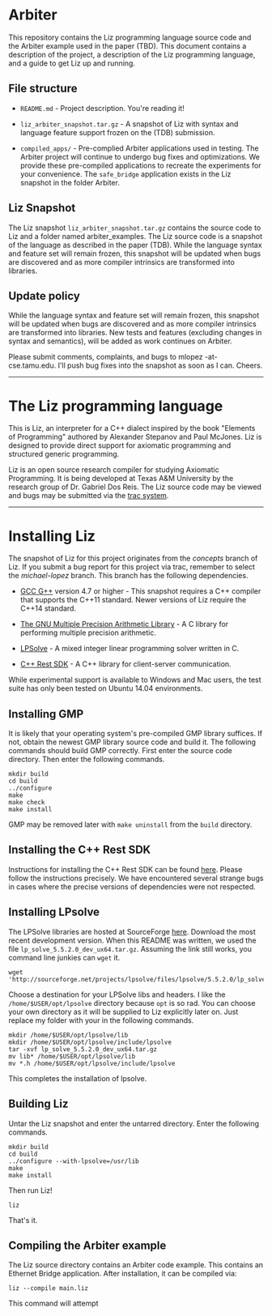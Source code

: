 # Arbiter

This repository contains the Liz programming language source code and the Arbiter example used in the paper (TBD). This document contains a description of the project, a description of the Liz programming language, and a guide to get Liz up and running.

## File structure

  * `README.md` - Project description. You're reading it!

  * `liz_arbiter_snapshot.tar.gz` - A snapshot of Liz with syntax and language feature support frozen on the (TDB) submission.

  * `compiled_apps/` - Pre-complied Arbiter applications used in testing. The Arbiter project will continue to undergo bug fixes and optimizations. We provide these pre-compiled applications to recreate the experiments for your convenience. The `safe_bridge` application exists in the Liz snapshot in the folder Arbiter.

## Liz Snapshot

The Liz snapshot `liz_arbiter_snapshot.tar.gz` contains the source code to Liz and a folder named arbiter_examples. The Liz source code is a snapshot of the language as described in the paper (TDB). While the language syntax and feature set will remain frozen, this snapshot will be updated when bugs are discovered and as more compiler intrinsics are transformed into libraries.


## Update policy

While the language syntax and feature set will remain frozen, this snapshot will be updated when bugs are discovered and as more compiler intrinsics are transformed into libraries. New tests and features (excluding changes in syntax and semantics), will be added as work continues on Arbiter.

Please submit comments, complaints, and bugs to mlopez -at- cse.tamu.edu. I'll push bug fixes into the snapshot as soon as I can. Cheers.

--------------------------------------------------------------------------------



# The Liz programming language

This is Liz, an interpreter for a C++ dialect inspired by the book
"Elements of Programming" authored by Alexander Stepanov and Paul McJones.
Liz is designed to provide direct support for axiomatic programming
and structured generic programming.

Liz is an open source research compiler for studying Axiomatic Programming.  It
is being developed at Texas A&M University by the research group of
Dr. Gabriel Dos Reis. The Liz source code may be viewed and bugs may be submitted via the [trac system](http://liz.axiomatics.org/trac).

--------------------------------------------------------------------------------



# Installing Liz

The snapshot of Liz for this project originates from the *concepts* branch of Liz. If you submit a bug report for this project via trac, remember to select the *michael-lopez* branch. This branch has the following dependencies.

  * [GCC G++](https://gcc.gnu.org/) version 4.7 or higher - This snapshot requires a C++ compiler that supports the C++11 standard. Newer versions of Liz require the C++14 standard.

  * [The GNU Multiple Precision Arithmetic Library](https://gmplib.org/) - A C library for performing multiple precision arithmetic.

  * [LPSolve](http://sourceforge.net/projects/lpsolve/) - A mixed integer linear programming solver written in C.

  * [C++ Rest SDK](https://casablanca.codeplex.com/) - A C++ library for client-server communication.

While experimental support is available to Windows and Mac users, the test suite has only been tested on Ubuntu 14.04 environments.

## Installing GMP

It is likely that your operating system's pre-compiled GMP library suffices. If not, obtain the newest GMP library source code and build it. The following commands should build GMP correctly. First enter the source code directory. Then enter the following commands.

    mkdir build
    cd build
    ../configure
    make
    make check
    make install

GMP may be removed later with `make uninstall` from the `build` directory.

## Installing the C++ Rest SDK

Instructions for installing the C++ Rest SDK can be found [here](https://casablanca.codeplex.com/wikipage?title=Setup%20and%20Build%20on%20Linux&referringTitle=Documentation). Please follow the instructions precisely. We have encountered several strange bugs in cases where the precise versions of dependencies were not respected.

## Installing LPsolve

The LPSolve libraries are hosted at SourceForge [here](http://sourceforge.net/projects/lpsolve/files/lpsolve/). Download the most recent development version. When this README was written, we used the file ```lp_solve_5.5.2.0_dev_ux64.tar.gz```. Assuming the link still works, you command line junkies can ```wget``` it.

    wget 'http://sourceforge.net/projects/lpsolve/files/lpsolve/5.5.2.0/lp_solve_5.5.2.0_dev_ux64.tar.gz'

Choose a destination for your LPSolve libs and headers. I like the ```/home/$USER/opt/lpsolve``` directory because ```opt``` is so rad. You can choose your own directory as it will be supplied to Liz explicitly later on. Just replace my folder with your in the following commands.

    mkdir /home/$USER/opt/lpsolve/lib
    mkdir /home/$USER/opt/lpsolve/include/lpsolve
    tar -xvf lp_solve_5.5.2.0_dev_ux64.tar.gz
    mv lib* /home/$USER/opt/lpsolve/lib
    mv *.h /home/$USER/opt/lpsolve/include/lpsolve

This completes the installation of lpsolve.

## Building Liz

Untar the Liz snapshot and enter the untarred directory. Enter the following commands.

    mkdir build
    cd build
    ../configure --with-lpsolve=/usr/lib
    make
    make install

Then run Liz!

    liz

That's it.

## Compiling the Arbiter example

The Liz source directory contains an Arbiter code example. This contains an Ethernet Bridge application. After installation, it can be compiled via:

    liz --compile main.liz

This command will attempt
